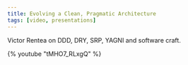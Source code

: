 ```yaml
---
title: Evolving a Clean, Pragmatic Architecture
tags: [video, presentations]
---
```


Victor Rentea on DDD, DRY, SRP, YAGNI and software craft.

{% youtube "tMHO7_RLxgQ" %}
